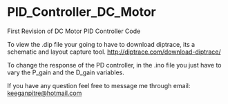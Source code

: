 # PID_Controller_DC_Motor
First Revision of DC Motor PID Controller Code

To view the .dip file your going to have to download diptrace, its a schematic and layout capture tool.
http://diptrace.com/download-diptrace/

To change the response of the PD controller, in the .ino file you just have to vary the P_gain and the D_gain variables. 

If you have any question feel free to message me through email: keeganpitre@hotmail.com



